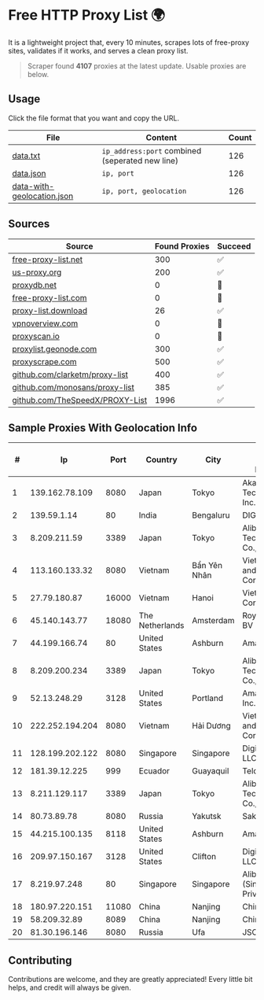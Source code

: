 
# Free HTTP Proxy List 🌍

It is a lightweight project that, every 10 minutes, scrapes lots of free-proxy sites, validates if it works, and serves a clean proxy list.


> Scraper found **4107** proxies at the latest update. Usable proxies are below.

## Usage

Click the file format that you want and copy the URL.


|File|Content|Count|
|----|-------|-----|
|[data.txt](https://raw.githubusercontent.com/themiralay/Proxy-List-World/master/data.txt)|`ip_address:port` combined (seperated new line)|126|
|[data.json](https://raw.githubusercontent.com/themiralay/Proxy-List-World/master/data.json)|`ip, port`|126|
|[data-with-geolocation.json](https://raw.githubusercontent.com/themiralay/Proxy-List-World/master/data-with-geolocation.json)|`ip, port, geolocation`|126|

## Sources

|Source|Found Proxies|Succeed|
|------|-------------|-------|
|[free-proxy-list.net](https://free-proxy-list.net)|300|✅|
|[us-proxy.org](https://www.us-proxy.org)|200|✅|
|[proxydb.net](http://proxydb.net)|0|🚫|
|[free-proxy-list.com](https://free-proxy-list.com/?page=&port=&type%5B%5D=http&type%5B%5D=https&up_time=0&search=Search)|0|🚫|
|[proxy-list.download](https://www.proxy-list.download/HTTP)|26|✅|
|[vpnoverview.com](https://vpnoverview.com/privacy/anonymous-browsing/free-proxy-servers)|0|🚫|
|[proxyscan.io](https://www.proxyscan.io)|0|🚫|
|[proxylist.geonode.com](https://proxylist.geonode.com/api/proxy-list?limit=300&page=1&sort_by=lastChecked&sort_type=desc&protocols=http,https)|300|✅|
|[proxyscrape.com](https://api.proxyscrape.com/v2/?request=displayproxies&protocol=http&timeout=10000&country=all&ssl=all&anonymity=all)|500|✅|
|[github.com/clarketm/proxy-list](https://raw.githubusercontent.com/clarketm/proxy-list/master/proxy-list-raw.txt)|400|✅|
|[github.com/monosans/proxy-list](https://raw.githubusercontent.com/monosans/proxy-list/main/proxies/http.txt)|385|✅|
|[github.com/TheSpeedX/PROXY-List](https://raw.githubusercontent.com/TheSpeedX/PROXY-List/master/http.txt)|1996|✅|


## Sample Proxies With Geolocation Info

|#|Ip|Port|Country|City|Internet Service Provider|
|-|--|----|-------|----|-------------------------|
|1|139.162.78.109|8080|Japan|Tokyo|Akamai Technologies, Inc.|
|2|139.59.1.14|80|India|Bengaluru|DIGITALOCEAN|
|3|8.209.211.59|3389|Japan|Tokyo|Alibaba (US) Technology Co., Ltd.|
|4|113.160.133.32|8080|Vietnam|Bẩn Yên Nhân|VietNam Post and Telecom Corporation|
|5|27.79.180.87|16000|Vietnam|Hanoi|Viettel Corporation|
|6|45.140.143.77|18080|The Netherlands|Amsterdam|RoyaleHosting BV|
|7|44.199.166.74|80|United States|Ashburn|Amazon.com|
|8|8.209.200.234|3389|Japan|Tokyo|Alibaba (US) Technology Co., Ltd.|
|9|52.13.248.29|3128|United States|Portland|Amazon.com, Inc.|
|10|222.252.194.204|8080|Vietnam|Hải Dương|VietNam Post and Telecom Corporation|
|11|128.199.202.122|8080|Singapore|Singapore|DigitalOcean, LLC|
|12|181.39.12.225|999|Ecuador|Guayaquil|Telconet S.A|
|13|8.211.129.117|3389|Japan|Tokyo|Alibaba (US) Technology Co., Ltd.|
|14|80.73.89.78|8080|Russia|Yakutsk|Sakhatelecom|
|15|44.215.100.135|8118|United States|Ashburn|Amazon.com|
|16|209.97.150.167|3128|United States|Clifton|DigitalOcean, LLC|
|17|8.219.97.248|80|Singapore|Singapore|Alibaba Cloud (Singapore) Private Limited|
|18|180.97.220.151|11080|China|Nanjing|Chinanet|
|19|58.209.32.89|8089|China|Nanjing|China Telecom|
|20|81.30.196.146|8080|Russia|Ufa|JSC "Ufanet"|



## Contributing

Contributions are welcome, and they are greatly appreciated! Every
little bit helps, and credit will always be given.

